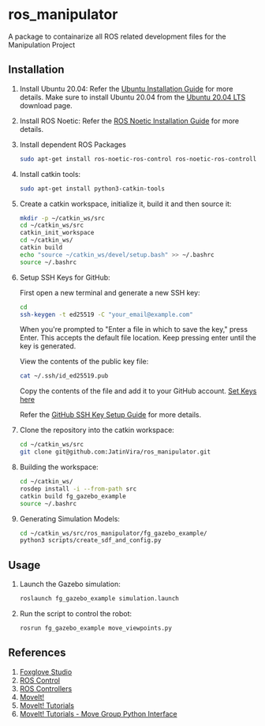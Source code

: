 # ros_manipulator

A package to containarize all ROS related development files for the Manipulation Project

## Installation

1. Install Ubuntu 20.04:
Refer the [Ubuntu Installation Guide](https://ubuntu.com/tutorials/install-ubuntu-desktop#1-overview) for more details.
Make sure to install Ubuntu 20.04 from the [Ubuntu 20.04 LTS](https://releases.ubuntu.com/focal/ubuntu-20.04.6-desktop-amd64.iso) download page.

2. Install ROS Noetic:
Refer the [ROS Noetic Installation Guide](http://wiki.ros.org/noetic/Installation/Ubuntu) for more details.

3. Install dependent ROS Packages

    ```bash
    sudo apt-get install ros-noetic-ros-control ros-noetic-ros-controllers ros-noetic-moveit
    ```

4. Install catkin tools:

    ```bash
    sudo apt-get install python3-catkin-tools
    ```

5. Create a catkin workspace, initialize it, build it and then source it:

    ```bash
    mkdir -p ~/catkin_ws/src
    cd ~/catkin_ws/src
    catkin_init_workspace
    cd ~/catkin_ws/
    catkin build
    echo "source ~/catkin_ws/devel/setup.bash" >> ~/.bashrc
    source ~/.bashrc
    ```

6. Setup SSH Keys for GitHub:

    First open a new terminal and generate a new SSH key:

    ```bash
    cd
    ssh-keygen -t ed25519 -C "your_email@example.com"
    ```

    When you're prompted to "Enter a file in which to save the key," press Enter. This accepts the default file location.
    Keep pressing enter until the key is generated.

    View the contents of the public key file:

    ```bash
    cat ~/.ssh/id_ed25519.pub
    ```

    Copy the contents of the file and add it to your GitHub account.
    [Set Keys here](https://github.com/settings/keys)

    Refer the [GitHub SSH Key Setup Guide](https://docs.github.com/en/authentication/connecting-to-github-with-ssh/generating-a-new-ssh-key-and-adding-it-to-the-ssh-agent) for more details.

7. Clone the repository into the catkin workspace:

    ```bash
    cd ~/catkin_ws/src
    git clone git@github.com:JatinVira/ros_manipulator.git
    ```

8. Building the workspace:

    ```bash
    cd ~/catkin_ws/
    rosdep install -i --from-path src
    catkin build fg_gazebo_example
    source ~/.bashrc
    ```

9. Generating Simulation Models:

    ```bash
    cd ~/catkin_ws/src/ros_manipulator/fg_gazebo_example/
    python3 scripts/create_sdf_and_config.py
    ```

## Usage

1. Launch the Gazebo simulation:

    ```bash
    roslaunch fg_gazebo_example simulation.launch
    ```

2. Run the script to control the robot:

    ```bash
    rosrun fg_gazebo_example move_viewpoints.py
    ```

## References

1. [Foxglove Studio](https://foxglove.dev/blog/simulating-robotic-scenarios-with-ros1-and-gazebo)
2. [ROS Control](http://wiki.ros.org/ros_control)
3. [ROS Controllers](http://wiki.ros.org/ros_controllers)
4. [MoveIt!](https://moveit.ros.org/)
5. [MoveIt! Tutorials](https://ros-planning.github.io/moveit_tutorials/)
6. [MoveIt! Tutorials - Move Group Python Interface](https://ros-planning.github.io/moveit_tutorials/doc/move_group_python_interface/move_group_python_interface_tutorial.html)
